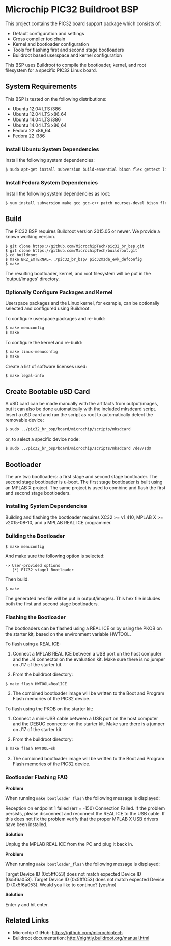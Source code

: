 # Microchip PIC32 Buildroot BSP

This project contains the PIC32 board support package which consists of:
* Default configuration and settings
* Cross compiler toolchain
* Kernel and bootloader configuration
* Tools for flashing first and second stage bootloaders
* Buildroot based userspace and kernel configuration

This BSP uses Buildroot to compile the bootloader, kernel, and root filesystem for a specific PIC32 Linux board.


## System Requirements

This BSP is tested on the following distributions:
* Ubuntu 12.04 LTS i386
* Ubuntu 12.04 LTS x86_64
* Ubuntu 14.04 LTS i386
* Ubuntu 14.04 LTS x86_64
* Fedora 22 x86_64
* Fedora 22 i386


### Install Ubuntu System Dependencies

Install the following system dependencies:
```sh
$ sudo apt-get install subversion build-essential bison flex gettext libncurses5-dev texinfo autoconf automake libtool mercurial git-core gperf gawk expat curl cvs libexpat-dev bzr
```

### Install Fedora System Dependencies

Install the following system dependencies as root:
```sh
$ yum install subversion make gcc gcc-c++ patch ncurses-devel bison flex gettext texinfo gawk bc autoconf automake libtool mercurial git gperf expat curl cvs bzr
```

## Build

The PIC32 BSP requires Buildroot version 2015.05 or newer.  We provide a known working version.

    $ git clone https://github.com/MicrochipTech/pic32_br_bsp.git
    $ git clone https://github.com/MicrochipTech/buildroot.git
    $ cd buildroot
    $ make BR2_EXTERNAL=../pic32_br_bsp/ pic32mzda_evk_defconfig
    $ make

The resulting bootloader, kernel, and root filesystem will be put in the 'output/images' directory.


### Optionally Configure Packages and Kernel

Userspace packages and the Linux kernel, for example, can be optionally selected and configured using Buildroot.

To configure userspace packages and re-build:
```sh
$ make menuconfig
$ make
```

To configure the kernel and re-build:
```sh
$ make linux-menuconfig
$ make
```

Create a list of software licenses used:
```sh
$ make legal-info
```

## Create Bootable uSD Card

A uSD card can be made manually with the artifacts from output/images, but it can also be done automatically with the included mksdcard script.  Insert a uSD card and run the script as root to automatically detect the removable device:

```sh
$ sudo ../pic32_br_bsp/board/microchip/scripts/mksdcard
```
or, to select a specific device node:

```sh
$ sudo ../pic32_br_bsp/board/microchip/scripts/mksdcard /dev/sdX
```

## Bootloader

The are two bootloaders: a first stage and second stage bootloader.  The second stage bootloader is u-boot.  The first stage bootloader is built using an MPLAB X project.  The same project is used to combine and flash the first and second stage bootloaders.

### Installing System Dependencies

Building and flashing the bootloader requires XC32 >= v1.410, MPLAB X >= v2015-08-10, and a MPLAB REAL ICE programmer.

### Building the Bootloader

```sh
$ make menuconfig
```

And make sure the following option is selected:

```text
-> User-provided options
   [*] PIC32 stage1 Bootloader
```

Then build.

```sh
$ make
```

The generated hex file will be put in output/images/.  This hex file includes both the first and second stage bootloaders.

### Flashing the Bootloader

The bootloaders can be flashed using a REAL ICE or by using the PKOB on the starter kit, based on the environment variable HWTOOL.

To flash using a REAL ICE:
1. Connect a MPLAB REAL ICE between a USB port on the host computer and the J4 connector on the evaluation kit. Make sure there is no jumper on J17 of the starter kit.

2. From the buildroot directory:

```sh
$ make flash HWTOOL=RealICE
```
3. The combined bootloader image will be written to the Boot and Program Flash memories of the PIC32 device.

To flash using the PKOB on the starter kit:
1. Connect a mini-USB cable between a USB port on the host computer and the DEBUG connector on the starter kit. Make sure there is a jumper on J17 of the starter kit.

2. From the buildroot directory:

```sh
$ make flash HWTOOL=sk
```
3. The combined bootloader image will be written to the Boot and Program Flash memories of the PIC32 device.

### Bootloader Flashing FAQ

**Problem**

When running `make bootloader_flash` the following message is displayed:

Reception on endpoint 1 failed (err = -150)
Connection Failed.
If the problem persists, please disconnect and reconnect the REAL ICE to the USB cable. If this does not fix the problem verify that the proper MPLAB X USB drivers have been installed.

**Solution**

Unplug the MPLAB REAL ICE from the PC and plug it back in.

**Problem**

When running `make bootloader_flash` the following message is displayed:

Target Device ID (0x5fff053) does not match expected Device ID (0x5f6a053).
Target Device ID (0x5fff053) does not match expected Device ID (0x5f6a053). Would you like to continue? [yes/no]

**Solution**

Enter y and hit enter.


## Related Links
* Microchip GitHub: https://github.com/microchiptech
* Buildroot documentation: http://nightly.buildroot.org/manual.html

